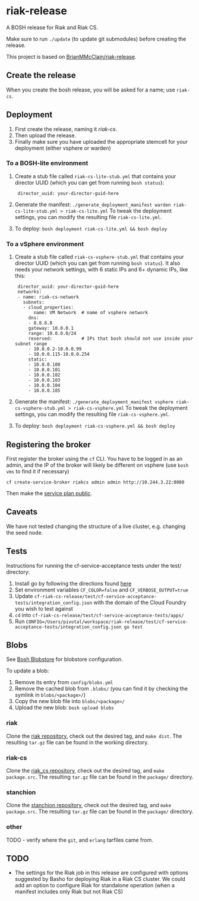 # riak-release

A BOSH release for Riak and Riak CS.

Make sure to run `./update` (to update git submodules) before creating the release.

This project is based on [BrianMMcClain/riak-release](https://github.com/BrianMMcClain/riak-release).

## Create the release

When you create the bosh release, you will be asked for a name; use `riak-cs`.

## Deployment

1.  First create the release, naming it _riak-cs_.
1.  Then upload the release.
1.  Finally make sure you have uploaded the appropriate stemcell for your deployment (either vsphere or warden)

### To a BOSH-lite environment

1. Create a stub file called `riak-cs-lite-stub.yml` that contains your director UUID (which you can get from running `bosh status`):

		director_uuid: your-director-guid-here

2. Generate the manifest: `./generate_deployment_manifest warden riak-cs-lite-stub.yml > riak-cs-lite.yml`
To tweak the deployment settings, you can modify the resulting file `riak-cs-lite.yml`.
3. To deploy: `bosh deployment riak-cs-lite.yml && bosh deploy`

### To a vSphere environment

1. Create a stub file called `riak-cs-vsphere-stub.yml` that contains your director UUID (which you can get from running `bosh status`).
It also needs your network settings, with 6 static IPs and 6+ dynamic IPs, like this:

		director_uuid: your-director-guid-here
		networks:
		- name: riak-cs-network
		  subnets:
		  - cloud_properties:
		      name: VM Network  # name of vsphere network
		    dns:
		    - 8.8.8.8
		    gateway: 10.0.0.1
		    range: 10.0.0.0/24
		    reserved:           # IPs that bosh should not use inside your subnet range
		    - 10.0.0.2-10.0.0.99
		    - 10.0.0.115-10.0.0.254
		    static:
		    - 10.0.0.100
		    - 10.0.0.101
		    - 10.0.0.102
		    - 10.0.0.103
		    - 10.0.0.104
		    - 10.0.0.105

2. Generate the manifest: `./generate_deployment_manifest vsphere riak-cs-vsphere-stub.yml > riak-cs-vsphere.yml`
To tweak the deployment settings, you can modify the resulting file `riak-cs-vsphere.yml`.
3. To deploy: `bosh deployment riak-cs-vsphere.yml && bosh deploy`

## Registering the broker

First register the broker using the `cf` CLI.  You have to be logged in as an admin, and the IP of the broker will likely be different on vsphere (use `bosh vms` to find it if necessary)
```
cf create-service-broker riakcs admin admin http://10.244.3.22:8080
```
Then make the [service plan public](http://docs.cloudfoundry.com/docs/running/architecture/services/access-control.html#make-plans-public).


## Caveats

We have not tested changing the structure of a live cluster, e.g. changing the seed node.

## Tests
Instructions for running the cf-service-acceptance tests under the test/ directory:

1. Install go by following the directions found [here](http://golang.org/doc/install)
1. Set environment variables `CF_COLOR=false` and `CF_VERBOSE_OUTPUT=true`
1. Update `cf-riak-cs-release/test/cf-service-acceptance-tests/integration_config.json` with the domain of the Cloud Foundry you wish to test against 
1. `cd` into `cf-riak-cs-release/test/cf-service-acceptance-tests/apps/`
1. Run `CONFIG=/Users/pivotal/workspace/riak-release/test/cf-service-acceptance-tests/integration_config.json go test`


## Blobs

See [Bosh Blobstore](http://docs.cloudfoundry.com/docs/running/bosh/components/blobstore.html) for blobstore configuration.

To update a blob:

1. Remove its entry from `config/blobs.yml`
2. Remove the cached blob from `.blobs/` (you can find it by checking the symlink in `blobs/<package>/`)
3. Copy the new blob file into `blobs/<package>/`
4. Upload the new blob: `bosh upload blobs`

### riak

Clone the [riak repository](https://github.com/basho/riak), check out the desired tag, and `make dist`.
The resulting `tar.gz` file can be found in the working directory.

### riak-cs

Clone the [riak_cs repository](https://github.com/basho/riak_cs), check out the desired tag, and `make package.src`.
The resulting `tar.gz` file can be found in the `package/` directory.

### stanchion

Clone the [stanchion repository](https://github.com/basho/stanchion), check out the desired tag, and `make package.src`.
The resulting `tar.gz` file can be found in the `package/` directory.


### other

TODO - verify where the `git`, and `erlang` tarfiles came from.

## TODO

- The settings for the Riak job in this release are configured with options suggested by Basho for deploying Riak in a Riak CS cluster.  We could add an option to configure Riak for standalone operation (when a manifest includes only Riak but not Riak CS)

[BOSH lite]: https://github.com/cloudfoundry/bosh-lite

